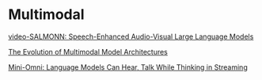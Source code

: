 # Multimodal

[video-SALMONN: Speech-Enhanced Audio-Visual Large Language Models](Multimodal/video-SALMONN.md)

[The Evolution of Multimodal Model Architectures](Multimodal/The%20Evolution%20of%20Multimodal%20Model%20Architectures.md)

[Mini-Omni: Language Models Can Hear, Talk While Thinking in Streaming](Multimodal/Mini-Omni.md)